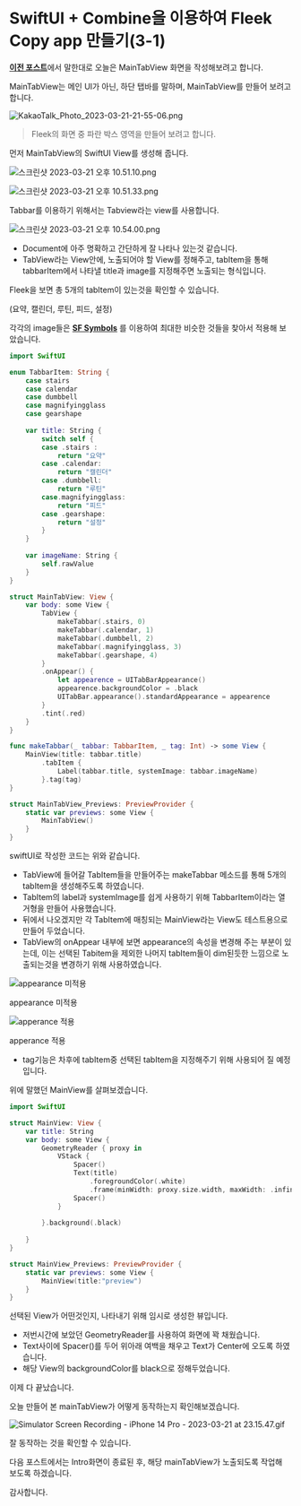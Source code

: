 # SwiftUI + Combine을 이용하여 Fleek Copy app 만들기(3-1)

[**이전 포스트**](https://aske0115.github.io/develop/2023-03-17-fleekCopy/)에서 말한대로 오늘은 MainTabView 화면을 작성해보려고 합니다.

MainTabView는 메인 UI가 아닌, 하단 탭바를 말하며, MainTabView를 만들어 보려고 합니다.

![KakaoTalk_Photo_2023-03-21-21-55-06.png](/assets/img/blog/fleekCopy/fleek.png)

> Fleek의 화면 중 파란 박스 영역을 만들어 보려고 합니다.
> 

먼저 MainTabView의 SwiftUI View를 생성해 줍니다.

![스크린샷 2023-03-21 오후 10.51.10.png](/assets/img/blog/fleekCopy/make1.png)

![스크린샷 2023-03-21 오후 10.51.33.png](/assets/img/blog/fleekCopy/make2.png)

Tabbar를 이용하기 위해서는 Tabview라는 view를 사용합니다.

![스크린샷 2023-03-21 오후 10.54.00.png](/assets/img/blog/fleekCopy/tabview.png)

- Document에 아주 명확하고 간단하게 잘 나타나 있는것 같습니다.
- TabView라는 View안에, 노출되어야 할 View를 정해주고, tabItem을 통해 tabbarItem에서 나타낼 title과 image를 지정해주면 노출되는 형식입니다.

Fleek을 보면 총 5개의 tabItem이 있는것을 확인할 수 있습니다.

(요약, 캘린더, 루틴, 피드, 설정)

각각의 image들은 [**SF Symbols**](https://developer.apple.com/sf-symbols/) 를 이용하여 최대한 비슷한 것들을 찾아서 적용해 보았습니다.

```swift
import SwiftUI

enum TabbarItem: String {
    case stairs
    case calendar
    case dumbbell
    case magnifyingglass
    case gearshape
    
    var title: String {
        switch self {
        case .stairs :
            return "요약"
        case .calendar:
            return "캘린더"
        case .dumbbell:
            return "루틴"
        case.magnifyingglass:
            return "피드"
        case .gearshape:
            return "설정"
        }
    }
    
    var imageName: String {
        self.rawValue
    }
}

struct MainTabView: View {
    var body: some View {
        TabView {
            makeTabbar(.stairs, 0)
            makeTabbar(.calendar, 1)
            makeTabbar(.dumbbell, 2)
            makeTabbar(.magnifyingglass, 3)
            makeTabbar(.gearshape, 4)
        }
        .onAppear() {
            let appearence = UITabBarAppearance()
            appearence.backgroundColor = .black
            UITabBar.appearance().standardAppearance = appearence
        }
        .tint(.red)
    }
}

func makeTabbar(_ tabbar: TabbarItem, _ tag: Int) -> some View {
    MainView(title: tabbar.title)
        .tabItem {
            Label(tabbar.title, systemImage: tabbar.imageName)
        }.tag(tag)
}

struct MainTabView_Previews: PreviewProvider {
    static var previews: some View {
        MainTabView()
    }
}
```

swiftUI로 작성한 코드는 위와 같습니다.

- TabView에 들어갈 TabItem들을 만들어주는 makeTabbar 메소드를 통해 5개의 tabItem을 생성해주도록 하였습니다.
- TabItem의 label과 systemImage를 쉽게 사용하기 위해 TabbarItem이라는 열거형을 만들어 사용했습니다.
- 뒤에서 나오겠지만 각 TabItem에 매칭되는 MainView라는 View도 테스트용으로 만들어 두었습니다.
- TabView의 onAppear 내부에 보면 appearance의 속성을 변경해 주는 부분이 있는데, 이는 선택된 Tabitem을 제외한 나머지 tabItem들이 dim된듯한 느낌으로 노출되는것을 변경하기 위해 사용하였습니다.

![appearance 미적용](/assets/img/blog/fleekCopy/noappearance.png)

appearance 미적용

![apperance 적용](/assets/img/blog/fleekCopy/appearance.png)

apperance 적용

- tag기능은 차후에 tabItem중 선택된 tabItem을 지정해주기 위해 사용되어 질 예정입니다.

위에 말했던 MainView를 살펴보겠습니다.

```swift
import SwiftUI

struct MainView: View {
    var title: String
    var body: some View {
        GeometryReader { proxy in
            VStack {
                Spacer()
                Text(title)
                    .foregroundColor(.white)
                    .frame(minWidth: proxy.size.width, maxWidth: .infinity)
                Spacer()
            }
            
        }.background(.black)
            
    }
}

struct MainView_Previews: PreviewProvider {
    static var previews: some View {
        MainView(title:"preview")
    }
}
```

선택된 View가 어떤것인지, 나타내기 위해 임시로 생성한 뷰입니다.

- 저번시간에 보았던 GeometryReader를 사용하여 화면에 꽉 채웠습니다.
- Text사이에 Spacer()를 두어 위아래 여백을 채우고 Text가 Center에 오도록 하였습니다.
- 해당 View의 backgroundColor를 black으로 정해두었습니다.

이제 다 끝났습니다.

오늘 만들어 본 mainTabView가 어떻게 동작하는지 확인해보겠습니다.

![Simulator Screen Recording - iPhone 14 Pro - 2023-03-21 at 23.15.47.gif](/assets/img/blog/fleekCopy/complete.gif)

잘 동작하는 것을 확인할 수 있습니다.

다음 포스트에서는 Intro화면이 종료된 후, 해당 mainTabView가 노출되도록 작업해 보도록 하겠습니다.

감사합니다.
